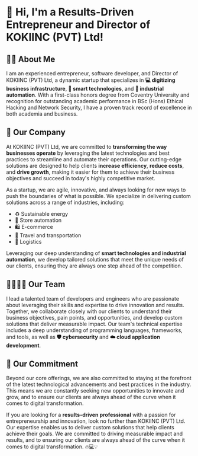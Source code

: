 # 👋 Hi, I'm a Results-Driven Entrepreneur and Director of KOKIINC (PVT) Ltd!

## 🧑‍💼 About Me

I am an experienced entrepreneur, software developer, and Director of KOKIINC (PVT) Ltd, a dynamic startup that specializes in **💻 digitizing business infrastructure**, **🚀 smart technologies**, and **🤖 industrial automation**. With a first-class honors degree from Coventry University and recognition for outstanding academic performance in BSc (Hons) Ethical Hacking and Network Security, I have a proven track record of excellence in both academia and business.

## 🏢 Our Company

At KOKIINC (PVT) Ltd, we are committed to **transforming the way businesses operate** by leveraging the latest technologies and best practices to streamline and automate their operations. Our cutting-edge solutions are designed to help clients **increase efficiency**, **reduce costs**, and **drive growth**, making it easier for them to achieve their business objectives and succeed in today's highly competitive market.

As a startup, we are agile, innovative, and always looking for new ways to push the boundaries of what is possible. We specialize in delivering custom solutions across a range of industries, including:

- ♻️ Sustainable energy
- 🛒 Store automation
- 🛍️ E-commerce
- 🚗 Travel and transportation
- 🚚 Logistics

Leveraging our deep understanding of **smart technologies and industrial automation**, we develop tailored solutions that meet the unique needs of our clients, ensuring they are always one step ahead of the competition.

## 👨‍👩‍👧‍👦 Our Team

I lead a talented team of developers and engineers who are passionate about leveraging their skills and expertise to drive innovation and results. Together, we collaborate closely with our clients to understand their business objectives, pain points, and opportunities, and develop custom solutions that deliver measurable impact. Our team's technical expertise includes a deep understanding of programming languages, frameworks, and tools, as well as **🛡️ cybersecurity** and **☁️ cloud application development**.

## 💯 Our Commitment

Beyond our core offerings, we are also committed to staying at the forefront of the latest technological advancements and best practices in the industry. This means we are constantly seeking new opportunities to innovate and grow, and to ensure our clients are always ahead of the curve when it comes to digital transformation.

If you are looking for a **results-driven professional** with a passion for entrepreneurship and innovation, look no further than KOKIINC (PVT) Ltd. Our expertise enables us to deliver custom solutions that help clients achieve their goals. We are committed to driving measurable impact and results, and to ensuring our clients are always ahead of the curve when it comes to digital transformation. 🔥💻💡

